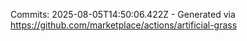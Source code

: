 Commits: 2025-08-05T14:50:06.422Z - Generated via https://github.com/marketplace/actions/artificial-grass
<br>
